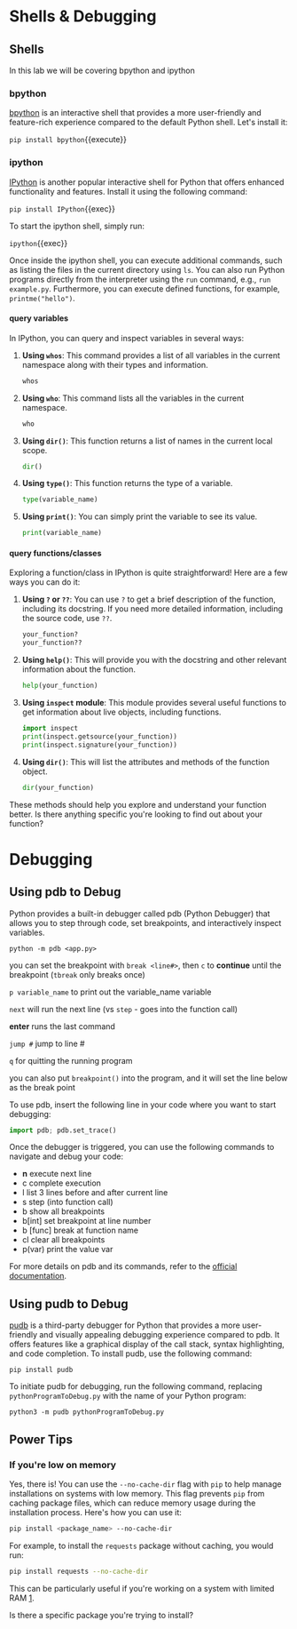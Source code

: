 # Shells & Debugging

## Shells

In this lab we will be covering bpython and  ipython



### bpython

[bpython](https://bpython-interpreter.org/) is an interactive shell that provides a more user-friendly and feature-rich experience compared to the default Python shell. Let's install it:


`pip install bpython`{{execute}}


### ipython

[IPython](https://ipython.readthedocs.io/en/stable/) is another popular interactive shell for Python that offers enhanced functionality and features. Install it using the following command:


`pip install IPython`{{exec}}



To start the ipython shell, simply run:

`ipython`{{exec}}


Once inside the ipython shell, you can execute additional commands, such as listing the files in the current directory using `ls`. You can also run Python programs directly from the interpreter using the `run` command, e.g., `run example.py`. Furthermore, you can execute defined functions, for example, `printme("hello")`.

#### query variables

In IPython, you can query and inspect variables in several ways:

1. **Using `whos`**: This command provides a list of all variables in the current namespace along with their types and information.
   ```python
   whos
   ```

2. **Using `who`**: This command lists all the variables in the current namespace.
   ```python
   who
   ```

3. **Using `dir()`**: This function returns a list of names in the current local scope.
   ```python
   dir()
   ```

4. **Using `type()`**: This function returns the type of a variable.
   ```python
   type(variable_name)
   ```

5. **Using `print()`**: You can simply print the variable to see its value.
   ```python
   print(variable_name)
   ```

#### query functions/classes

Exploring a function/class in IPython is quite straightforward! Here are a few ways you can do it:

1. **Using `?` or `??`**: You can use `?` to get a brief description of the function, including its docstring. If you need more detailed information, including the source code, use `??`.
   ```python
   your_function?
   your_function??
   ```

2. **Using `help()`**: This will provide you with the docstring and other relevant information about the function.
   ```python
   help(your_function)
   ```

3. **Using `inspect` module**: This module provides several useful functions to get information about live objects, including functions.
   ```python
   import inspect
   print(inspect.getsource(your_function))
   print(inspect.signature(your_function))
   ```

4. **Using `dir()`**: This will list the attributes and methods of the function object.
   ```python
   dir(your_function)
   ```

These methods should help you explore and understand your function better. Is there anything specific you're looking to find out about your function?

# Debugging


## Using pdb to Debug

Python provides a built-in debugger called pdb (Python Debugger) that allows you to step through code, set breakpoints, and interactively inspect variables.

`python -m pdb <app.py>`

you can set the breakpoint with `break <line#>`, then `c` to **continue** until the breakpoint (`tbreak` only breaks once)

`p variable_name` to print out the variable_name variable

`next` will run the next line  (vs `step` - goes into the function call)

**enter** runs the last command

`jump #`  jump to line #

`q` for quitting the running program

you can also put `breakpoint()` into the program, and it will set the line below as the break point

To use pdb, insert the following line in your code where you want to start debugging:

```python
import pdb; pdb.set_trace()
```

Once the debugger is triggered, you can use the following commands to navigate and debug your code:


- **n** execute next line
- c complete execution
- l list 3 lines before and after current line
- s step (into function call)
- b show all breakpoints
- b[int]  set breakpoint at line number
- b [func] break at function name
- cl clear all breakpoints
- p(var) print the value var



For more details on pdb and its commands, refer to the [official documentation](https://docs.python.org/3/library/pdb.html#debugger-commands).





## Using pudb to Debug

[pudb](https://documen.tician.de/pudb/) is a third-party debugger for Python that provides a more user-friendly and visually appealing debugging experience compared to pdb. It offers features like a graphical display of the call stack, syntax highlighting, and code completion. To install pudb, use the following command:

```shell
pip install pudb
```

To initiate pudb for debugging, run the following command, replacing `pythonProgramToDebug.py` with the name of your Python program:

```shell
python3 -m pudb pythonProgramToDebug.py
```


## Power Tips

### If you're low on memory

Yes, there is! You can use the `--no-cache-dir` flag with `pip` to help manage installations on systems with low memory. This flag prevents `pip` from caching package files, which can reduce memory usage during the installation process. Here's how you can use it:

```sh
pip install <package_name> --no-cache-dir
```

For example, to install the `requests` package without caching, you would run:

```sh
pip install requests --no-cache-dir
```

This can be particularly useful if you're working on a system with limited RAM [1](https://stackoverflow.com/questions/57058641/pip-install-killed-out-of-memory-how-to-get-around-it).

Is there a specific package you're trying to install?
